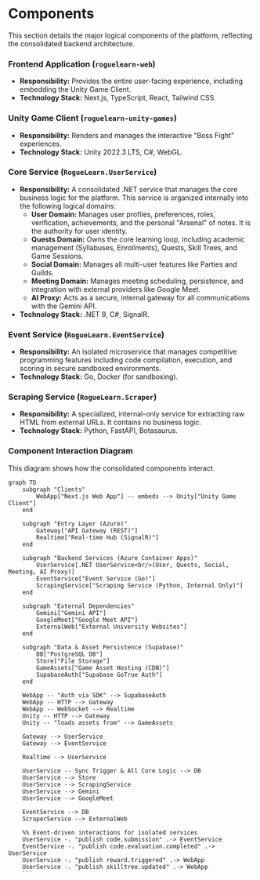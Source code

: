 # **Components**

This section details the major logical components of the platform, reflecting the consolidated backend architecture.

### **Frontend Application (`roguelearn-web`)**

*   **Responsibility:** Provides the entire user-facing experience, including embedding the Unity Game Client.
*   **Technology Stack:** Next.js, TypeScript, React, Tailwind CSS.

### **Unity Game Client (`roguelearn-unity-games`)**

*   **Responsibility:** Renders and manages the interactive "Boss Fight" experiences.
*   **Technology Stack:** Unity 2022.3 LTS, C#, WebGL.

### **Core Service (`RogueLearn.UserService`)**

*   **Responsibility:** A consolidated .NET service that manages the core business logic for the platform. This service is organized internally into the following logical domains:
    *   **User Domain:** Manages user profiles, preferences, roles, verification, achievements, and the personal "Arsenal" of notes. It is the authority for user identity.
    *   **Quests Domain:** Owns the core learning loop, including academic management (Syllabuses, Enrollments), Quests, Skill Trees, and Game Sessions.
    *   **Social Domain:** Manages all multi-user features like Parties and Guilds.
    *   **Meeting Domain:** Manages meeting scheduling, persistence, and integration with external providers like Google Meet.
    *   **AI Proxy:** Acts as a secure, internal gateway for all communications with the Gemini API.
*   **Technology Stack:** .NET 9, C#, SignalR.

### **Event Service (`RogueLearn.EventService`)**

*   **Responsibility:** An isolated microservice that manages competitive programming features including code compilation, execution, and scoring in secure sandboxed environments.
*   **Technology Stack:** Go, Docker (for sandboxing).

### **Scraping Service (`RogueLearn.Scraper`)**

*   **Responsibility:** A specialized, internal-only service for extracting raw HTML from external URLs. It contains no business logic.
*   **Technology Stack:** Python, FastAPI, Botasaurus.

### **Component Interaction Diagram**

This diagram shows how the consolidated components interact.

```mermaid
graph TD
    subgraph "Clients"
        WebApp["Next.js Web App"] -- embeds --> Unity["Unity Game Client"]
    end

    subgraph "Entry Layer (Azure)"
        Gateway["API Gateway (REST)"]
        Realtime["Real-time Hub (SignalR)"]
    end

    subgraph "Backend Services (Azure Container Apps)"
        UserService[.NET UserService<br/>(User, Quests, Social, Meeting, AI Proxy)]
        EventService["Event Service (Go)"]
        ScrapingService["Scraping Service (Python, Internal Only)"]
    end

    subgraph "External Dependencies"
        Gemini["Gemini API"]
        GoogleMeet["Google Meet API"]
        ExternalWeb["External University Websites"]
    end

    subgraph "Data & Asset Persistence (Supabase)"
        DB["PostgreSQL DB"]
        Store["File Storage"]
        GameAssets["Game Asset Hosting (CDN)"]
        SupabaseAuth["Supabase GoTrue Auth"]
    end

    WebApp -- "Auth via SDK" --> SupabaseAuth
    WebApp -- HTTP --> Gateway
    WebApp -- WebSocket --> Realtime
    Unity -- HTTP --> Gateway
    Unity -- "loads assets from" --> GameAssets
    
    Gateway --> UserService
    Gateway --> EventService
    
    Realtime --> UserService

    UserService -- Sync Trigger & All Core Logic --> DB
    UserService --> Store
    UserService --> ScrapingService
    UserService --> Gemini
    UserService --> GoogleMeet
    
    EventService --> DB
    ScraperService --> ExternalWeb

    %% Event-driven interactions for isolated services
    UserService -. "publish code.submission" .-> EventService
    EventService -. "publish code.evaluation.completed" .-> UserService
    UserService -. "publish reward.triggered" .-> WebApp
    UserService -. "publish skilltree.updated" .-> WebApp
    ```
